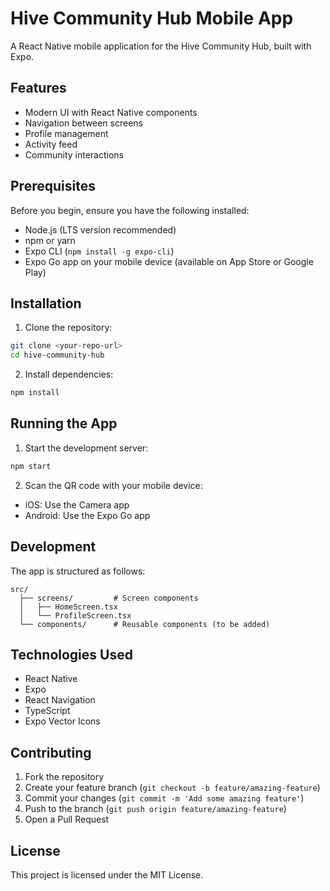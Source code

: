 # Hive Community Hub Mobile App

A React Native mobile application for the Hive Community Hub, built with Expo.

## Features

- Modern UI with React Native components
- Navigation between screens
- Profile management
- Activity feed
- Community interactions

## Prerequisites

Before you begin, ensure you have the following installed:
- Node.js (LTS version recommended)
- npm or yarn
- Expo CLI (`npm install -g expo-cli`)
- Expo Go app on your mobile device (available on App Store or Google Play)

## Installation

1. Clone the repository:
```bash
git clone <your-repo-url>
cd hive-community-hub
```

2. Install dependencies:
```bash
npm install
```

## Running the App

1. Start the development server:
```bash
npm start
```

2. Scan the QR code with your mobile device:
- iOS: Use the Camera app
- Android: Use the Expo Go app

## Development

The app is structured as follows:

```
src/
  ├── screens/         # Screen components
  │   ├── HomeScreen.tsx
  │   └── ProfileScreen.tsx
  └── components/      # Reusable components (to be added)
```

## Technologies Used

- React Native
- Expo
- React Navigation
- TypeScript
- Expo Vector Icons

## Contributing

1. Fork the repository
2. Create your feature branch (`git checkout -b feature/amazing-feature`)
3. Commit your changes (`git commit -m 'Add some amazing feature'`)
4. Push to the branch (`git push origin feature/amazing-feature`)
5. Open a Pull Request

## License

This project is licensed under the MIT License.
